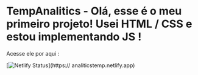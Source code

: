 # TempAnalitics - Olá, esse é o meu primeiro projeto! Usei HTML / CSS e estou implementando JS ! 

Acesse ele por aqui : 

[![Netlify Status](https://api.netlify.com/api/v1/badges/9a6c3321-2357-4b78-874c-e074600b105a/deploy-status)](https:// analiticstemp.netlify.app)
